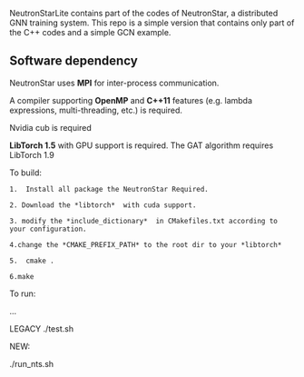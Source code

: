 NeutronStarLite contains part of the codes of NeutronStar, a distributed GNN training system.
This repo is a simple version that contains only part of the C++ codes and a simple GCN example.

## Software dependency
NeutronStar uses **MPI** for inter-process communication.

A compiler supporting **OpenMP** and **C++11** features (e.g. lambda expressions, multi-threading, etc.) is required.

Nvidia cub is required
 
**LibTorch 1.5** with GPU support is required.
The GAT algorithm requires LibTorch 1.9


To build:
```
1.  Install all package the NeutronStar Required.

2. Download the *libtorch*  with cuda support. 

3. modify the *include_dictionary*  in CMakefiles.txt according to your configuration.

4.change the *CMAKE_PREFIX_PATH* to the root dir to your *libtorch*

5.  cmake .

6.make
```

To run:

...

LEGACY
./test.sh

NEW:

./run_nts.sh
``` 
